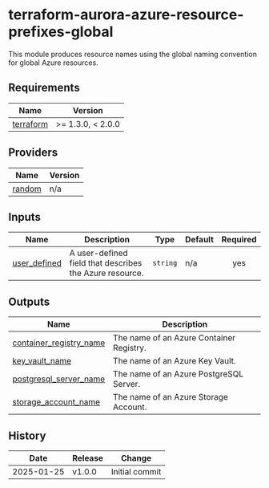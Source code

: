 # terraform-aurora-azure-resource-prefixes-global

This module produces resource names using the global naming convention for global Azure resources.

<!-- BEGIN_TF_DOCS -->
## Requirements

| Name | Version |
|------|---------|
| <a name="requirement_terraform"></a> [terraform](#requirement\_terraform) | >= 1.3.0, < 2.0.0 |

## Providers

| Name | Version |
|------|---------|
| <a name="provider_random"></a> [random](#provider\_random) | n/a |



## Inputs

| Name | Description | Type | Default | Required |
|------|-------------|------|---------|:--------:|
| <a name="input_user_defined"></a> [user\_defined](#input\_user\_defined) | A user-defined field that describes the Azure resource. | `string` | n/a | yes |

## Outputs

| Name | Description |
|------|-------------|
| <a name="output_container_registry_name"></a> [container\_registry\_name](#output\_container\_registry\_name) | The name of an Azure Container Registry. |
| <a name="output_key_vault_name"></a> [key\_vault\_name](#output\_key\_vault\_name) | The name of an Azure Key Vault. |
| <a name="output_postgresql_server_name"></a> [postgresql\_server\_name](#output\_postgresql\_server\_name) | The name of an Azure PostgreSQL Server. |
| <a name="output_storage_account_name"></a> [storage\_account\_name](#output\_storage\_account\_name) | The name of an Azure Storage Account. |
<!-- END_TF_DOCS -->

## History

| Date       | Release | Change                                          |
| ---------- | ------- | ----------------------------------------------- |
| 2025-01-25 | v1.0.0  | Initial commit                                  |
